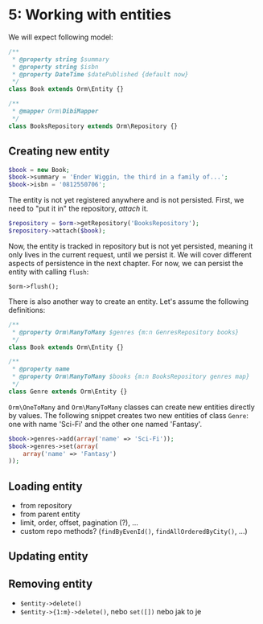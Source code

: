 5: Working with entities
========================

We will expect following model:
```php
/**
 * @property string $summary
 * @property string $isbn
 * @property DateTime $datePublished {default now}
 */
class Book extends Orm\Entity {}

/**
 * @mapper Orm\DibiMapper
 */
class BooksRepository extends Orm\Repository {}
```

Creating new entity
-------------------

```php
$book = new Book;
$book->summary = 'Ender Wiggin, the third in a family of...';
$book->isbn = '0812550706';
```

The entity is not yet registered anywhere and is not persisted. First, we need to "put it in" the repository, *attach* it.
```php
$repository = $orm->getRepository('BooksRepository');
$repository->attach($book);
```
Now, the entity is tracked in repository but is not yet persisted, meaning it only lives in the current request, until we persist it. We will cover different aspects of persistence in the next chapter. For now, we can persist the entity with calling `flush`:
```
$orm->flush();
```

There is also another way to create an entity. Let's assume the following definitions:
```php
/**
 * @property Orm\ManyToMany $genres {m:n GenresRepository books}
 */
class Book extends Orm\Entity {}

/**
 * @property name
 * @property Orm\ManyToMany $books {m:n BooksRepository genres map}
 */
class Genre extends Orm\Entity {}
```

`Orm\OneToMany` and `Orm\ManyToMany` classes can create new entities directly by values. The following snippet creates two new entities of class `Genre`: one with name 'Sci-Fi' and the other one named 'Fantasy'.
```php
$book->genres->add(array('name' => 'Sci-Fi'));
$book->genres->set(array(
	array('name' => 'Fantasy')
));
```

Loading entity
--------------

* from repository
* from parent entity
* limit, order, offset, pagination (?), ...
* custom repo methods? (`findByEvenId()`, `findAllOrderedByCity()`, ...)

Updating entity
---------------

Removing entity
---------------

* `$entity->delete()`
* `$entity->{1:m}->delete()`, nebo `set([])` nebo jak to je
